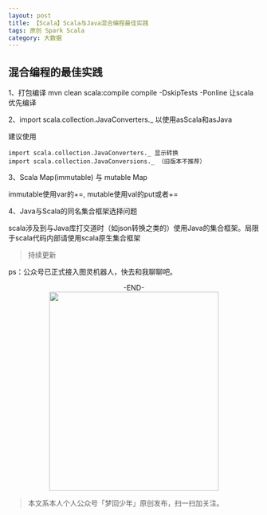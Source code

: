 ```yaml
---
layout: post
title: 【Scala】Scala与Java混合编程最佳实践
tags: 原创 Spark Scala
category: 大数据
---
```


## 混合编程的最佳实践

1、打包编译 mvn clean scala:compile compile -DskipTests -Ponline 让scala优先编译

2、import scala.collection.JavaConverters._ 以使用asScala和asJava

建议使用 

```
import scala.collection.JavaConverters._ 显示转换
import scala.collection.JavaConversions._ （旧版本不推荐）
```

3、Scala Map(immutable) 与 mutable Map

immutable使用var的+=, mutable使用val的put或者+=

4、Java与Scala的同名集合框架选择问题

scala涉及到与Java库打交道时（如json转换之类的）使用Java的集合框架。局限于scala代码内部请使用scala原生集合框架

> 持续更新

ps：公众号已正式接入图灵机器人，快去和我聊聊吧。

<center>-END-</center>

<div align="center">
<img src="http://rann.cc/assets/img/qrcode-logo.png" width="340" height="400" />
</div>

> 本文系本人个人公众号「梦回少年」原创发布，扫一扫加关注。